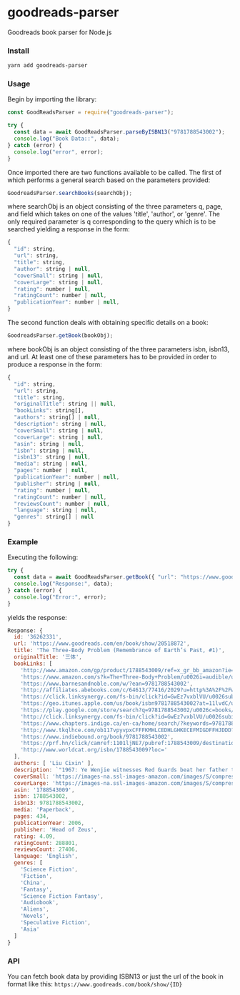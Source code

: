 # goodreads-parser

Goodreads book parser for Node.js

### Install

```bash
yarn add goodreads-parser
```

### Usage

Begin by importing the library:

```js
const GoodReadsParser = require("goodreads-parser");

try {
  const data = await GoodReadsParser.parseByISBN13("9781788543002");
  console.log("Book Data::", data);
} catch (error) {
  console.log("error", error);
}
```

Once imported there are two functions available to be called. The first of which performs a general search based on the parameters provided:

```js
GoodreadsParser.searchBooks(searchObj);
```

where searchObj is an object consisting of the three parameters q, page, and field which takes on one of the values 'title', 'author', or 'genre'. The only required parameter is q corresponding to the query which is to be searched yielding a response in the form:

```js
{
  "id": string,
  "url": string,
  "title": string,
  "author": string | null,
  "coverSmall": string | null,
  "coverLarge": string | null,
  "rating": number | null,
  "ratingCount": number | null,
  "publicationYear": number | null,
}
```

The second function deals with obtaining specific details on a book:

```js
GoodreadsParser.getBook(bookObj);
```

where bookObj is an object consisting of the three parameters isbn, isbn13, and url. At least one of these parameters has to be provided in order to produce a response in the form:

```js
{
  "id": string,
  "url": string,
  "title": string,
  "originalTitle": string || null,
  "bookLinks": string[],
  "authors": string[] | null,
  "description": string | null,
  "coverSmall": string | null,
  "coverLarge": string | null,
  "asin": string | null,
  "isbn": string | null,
  "isbn13": string | null,
  "media": string | null,
  "pages": number | null,
  "publicationYear": number | null,
  "publisher": string | null,
  "rating": number | null,
  "ratingCount": number | null,
  "reviewsCount": number | null,
  "language": string | null,
  "genres": string[] | null
}
```

### Example

Executing the following:

```js
try {
  const data = await GoodReadsParser.getBook({ "url": "https://www.goodreads.com/book/show/36262331-the-three-body-problem" });
  console.log("Response:", data);
} catch (error) {
  console.log("Error:", error);
}
```

yields the response:

```js
Response: {
  id: '36262331',
  url: 'https://www.goodreads.com/en/book/show/20518872',
  title: 'The Three-Body Problem (Remembrance of Earth’s Past, #1)',
  originalTitle: '三体',
  bookLinks: [
    'http://www.amazon.com/gp/product/1788543009/ref=x_gr_bb_amazon?ie=UTF8/u0026tag=x_gr_bb_amazon-20/u0026linkCode=as2/u0026camp=1789/u0026creative=9325/u0026creativeASIN=1788543009/u0026SubscriptionId=1MGPYB6YW3HWK55XCGG2',
    'https://www.amazon.com/s?k=The+Three-Body+Problem/u0026i=audible/u0026ref=x_gr_w_bb_audible-20/u0026tag=x_gr_w_bb_audible-20',
    'https://www.barnesandnoble.com/w/?ean=9781788543002',
    'http://affiliates.abebooks.com/c/64613/77416/2029?u=http%3A%2F%2Fwww.abebooks.com%2Fservlet%2FSearchResults%3Fisbn%3D1788543009',
    'https://click.linksynergy.com/fs-bin/click?id=GwEz7vxblVU/u0026subid=/u0026offerid=361251.1/u0026type=10/u0026tmpid=9309/u0026u1=x_gr_w_bb/u0026RD_PARM1=https%3A%2F%2Fwww.kobo.com%2Fus%2Fen%2Fsearch%3FQuery%3D9781788543002',
    'https://geo.itunes.apple.com/us/book/isbn9781788543002?at=11lvdC/u0026mt=11/u0026ls=1',
    'https://play.google.com/store/search?q=9781788543002/u0026c=books/u0026PCamrefID=bookpage/u0026PAffiliateID=10lHMS',
    'http://click.linksynergy.com/fs-bin/click?id=GwEz7vxblVU/u0026subid=/u0026offerid=189673.1/u0026type=10/u0026tmpid=939/u0026/u0026u1=x_gr_w_bb/u0026RD_PARM1=http%3A%2F%2Fwww.alibris.com%2Fbooksearch%3Fkeyword%3D1788543009',
    'https://www.chapters.indigo.ca/en-ca/home/search/?keywords=9781788543002',
    'http://www.tkqlhce.com/ob117vpyvpxCFFFKMHLCEDHLGHKECEFMIGDFFHJDDD?url=http%3A%2F%2Fwww.betterworldbooks.com%2FThe+Three-Body+Problem-H0.aspx%3FSearchTerm%3D1788543009',
    'https://www.indiebound.org/book/9781788543002',
    'https://prf.hn/click/camref:1101ljNE7/pubref:1788543009/destination:https://www.thriftbooks.com/browse/?b.search=1788543009',
    'http://www.worldcat.org/isbn/1788543009?loc='
  ],
  authors: [ 'Liu Cixin' ],
  description: `"1967: Ye Wenjie witnesses Red Guards beat her father to death during China's Cultural Revolution. This singular event will shape not only the rest of her life but also the future of mankind.Four decades later, Beijing police ask nanotech engineer Wang Miao to infiltrate a secretive cabal of scientists after a spate of inexplicable suicides. Wang's investigation will lead him to a mysterious online game and immerse him in a virtual world ruled by the intractable and unpredicatable interaction of its three suns.This is the Three-Body Problem and it is the key to everything: the key to the scientists' deaths, the key to a conspiracy that spans light-years and the key to the extinction-level threat humanity now faces."`,
  coverSmall: 'https://images-na.ssl-images-amazon.com/images/S/compressed.photo.goodreads.com/books/1545742427i/36262331.jpg',
  coverLarge: 'https://images-na.ssl-images-amazon.com/images/S/compressed.photo.goodreads.com/books/1545742427i/36262331.jpg',
  asin: '1788543009',
  isbn: 1788543002,
  isbn13: 9781788543002,
  media: 'Paperback',
  pages: 434,
  publicationYear: 2006,
  publisher: 'Head of Zeus',
  rating: 4.09,
  ratingCount: 288801,
  reviewsCount: 27406,
  language: 'English',
  genres: [
    'Science Fiction',
    'Fiction',
    'China',
    'Fantasy',
    'Science Fiction Fantasy',
    'Audiobook',
    'Aliens',
    'Novels',
    'Speculative Fiction',
    'Asia'
  ]
}
```

### API

You can fetch book data by providing ISBN13 or just the url of the book in format like this: `https://www.goodreads.com/book/show/{ID}`